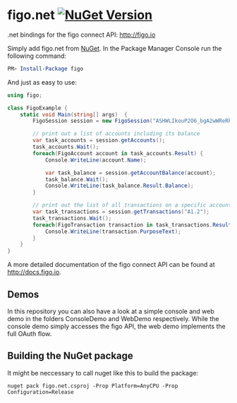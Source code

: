 figo.net [![NuGet Version](http://img.shields.io/nuget/v/figo.svg?style=flat)](https://www.nuget.org/packages/figo/)
===========

.net bindings for the figo connect API: http://figo.io

Simply add figo.net from [NuGet](https://www.nuget.org/packages/figo). In the Package Manager Console run the following command:
```powershell
PM> Install-Package figo
```

And just as easy to use:
```csharp
using figo;

class FigoExample {
	static void Main(string[] args)  {
        FigoSession session = new FigoSession("ASHWLIkouP2O6_bgA2wWReRhletgWKHYjLqDaqb0LFfamim9RjexTo22ujRIP_cjLiRiSyQXyt2kM1eXU2XLFZQ0Hro15HikJQT_eNeT_9XQ");

		// print out a list of accounts including its balance
        var task_accounts = session.getAccounts();
        task_accounts.Wait();
        foreach(FigoAccount account in task_accounts.Result) {
            Console.WriteLine(account.Name);

            var task_balance = session.getAccountBalance(account);
            task_balance.Wait();
            Console.WriteLine(task_balance.Result.Balance);
		}

		// print out the list of all transactions on a specific account
        var task_transactions = session.getTransactions("A1.2");
        task_transactions.Wait();
		foreach(FigoTransaction transaction in task_transactions.Result) {
			Console.WriteLine(transaction.PurposeText);
		}
	}
}
```

A more detailed documentation of the figo connect API can be found at http://docs.figo.io.

Demos
-----

In this repository you can also have a look at a simple console and web demo in the folders ConsoleDemo and WebDemo respectively. While the console demo simply accesses the figo API, the web demo implements the full OAuth flow.

Building the NuGet package
--------------------------

It might be neccessary to call nuget like this to build the package:
```
nuget pack figo.net.csproj -Prop Platform=AnyCPU -Prop Configuration=Release
```
